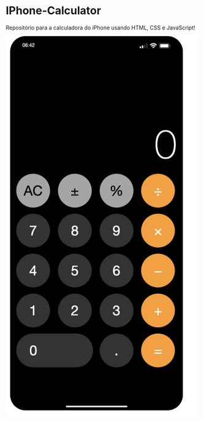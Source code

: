 # IPhone-Calculator
Repositório para a calculadora do iPhone usando HTML, CSS e JavaScript!
![alt text](iphone.png)